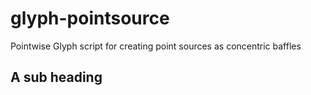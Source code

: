 # glyph-pointsource
Pointwise Glyph script for creating point sources as concentric baffles

## A sub heading
